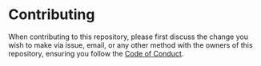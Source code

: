 # Contributing
When contributing to this repository, please first discuss the change you wish to make via issue, email, or any other method with the owners of this repository, ensuring you follow the [Code of Conduct](https://github.com/airscripts/archnet/blob/main/CODE_OF_CONDUCT.md).  
